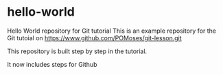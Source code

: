 # hello-world
Hello World repository for Git tutorial
This is an example repository for the Git tutoial on https://www.github.com/POMoses/git-lesson.git

This repository is built step by step in the tutorial.

It now includes steps for Github
